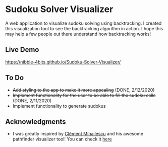 # Sudoku Solver Visualizer
A web application to visualize sudoku solving using backtracking. I created this visualization tool to see the backtracking algorithm in action. I hope this may help a few people out there understand how backtracking works!

## Live Demo
https://nibble-4bits.github.io/Sudoku-Solver-Visualizer/

## To Do
* ~~Add styling to the app to make it more appealing~~ (DONE, 2/12/2020)
* ~~Implement functionality for the user to be able to fill the sudoku cells~~ (DONE, 2/11/2020)
* Implement functionality to generate sudokus

## Acknowledgments
* I was greatly inspired by [Clément Mihailescu](https://www.youtube.com/channel/UCaO6VoaYJv4kS-TQO_M-N_g) and his awesome pathfinder visualizer tool! You can check it [here](https://github.com/clementmihailescu/Pathfinding-Visualizer)

